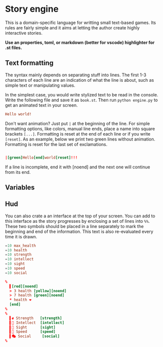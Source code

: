 # Story engine

This is a domain-specific language for writting small text-based
games. Its rules are fairly simple and it aims at letting the
author create highly interactive stories. 

**Use an properties, toml, or markdown (better for vscode) highlighter for .st files.**

## Text formatting

The syntax mainly depends on separating stuff into lines.
The first 1-3 characters of each line are an 
indication of what the line is about, such as simple text
or manipulating values.

In the simplest case, you would write stylized text to be
read in the console. Write the following file and save it
as `book.st`. Then run `python engine.py` to get an 
animated text in your screen. 

```ini
Hello world!
```

Don't want animation? Just put `|` at the beginning of the
line. For simple formatting options, like colors, manual
line ends, place a name into square brackets `[...]`.
Formatting is reset at the end of each line or if you write
`[reset]`.
As an example, below we print two green lines without animation.
Formatting is reset for the last set of exclamations. 

```toml

|[green]Hello[end]world[reset]!!!
```

If a line is incomplete, end it with [noend] and the next
one will continue from its end.


## Variables


## Hud

You can also crate a an interface at the top of your screen.
You can add to this interface as the story progresses by
enclosing a set of lines into `%%`. These two symbols
should be placed in a line separately to mark the beginning
and end of the information. This text is also re-evaluated
every time it is drawn.

```toml
=10 max_health
=10 health
=10 strength
=10 intellect
=10 sight
=10 speed
=10 social

%
  ▌[red][noend]
  > 3 health [yellow][noend]
  > 7 health [green][noend]
  * health ❤
  [end]
%
% 
  ▌✊ Strength   [strength]
  ▌🧠 Intellect  [intellect]
  ▌👀 Sight      [sight]
  ▌🐾 Speed      [speed]
  ▌🎭 Social     [social]
%
```

